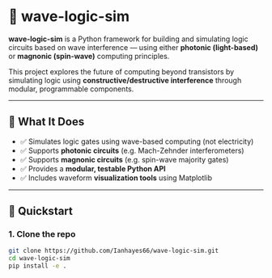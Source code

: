 # 🌊 wave-logic-sim

**wave-logic-sim** is a Python framework for building and simulating logic circuits based on wave interference — using either **photonic (light-based)** or **magnonic (spin-wave)** computing principles.

This project explores the future of computing beyond transistors by simulating logic using **constructive/destructive interference** through modular, programmable components.

---

## 🧠 What It Does

- ✅ Simulates logic gates using wave-based computing (not electricity)
- ✅ Supports **photonic circuits** (e.g. Mach-Zehnder interferometers)
- ✅ Supports **magnonic circuits** (e.g. spin-wave majority gates)
- ✅ Provides a **modular, testable Python API**
- ✅ Includes waveform **visualization tools** using Matplotlib

---

## 🚀 Quickstart

### 1. Clone the repo

```bash
git clone https://github.com/Ianhayes66/wave-logic-sim.git
cd wave-logic-sim
pip install -e .
